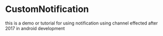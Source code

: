 # CustomNotification
this is a demo or tutorial for using notification using channel effected after 2017 in android development
